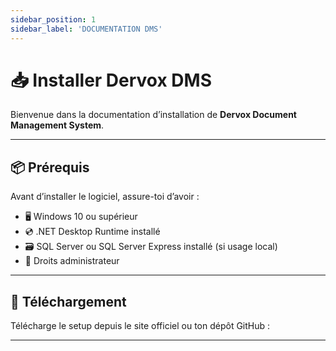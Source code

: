 ```yaml
---
sidebar_position: 1
sidebar_label: 'DOCUMENTATION DMS'
---
```


# 📥 Installer Dervox DMS

Bienvenue dans la documentation d’installation de **Dervox Document Management System**.

---

## 📦 Prérequis

Avant d’installer le logiciel, assure-toi d’avoir :

- 🖥 Windows 10 ou supérieur
- 💿 .NET Desktop Runtime installé
- 🗃 SQL Server ou SQL Server Express installé (si usage local)
- 📂 Droits administrateur

---

## 📁 Téléchargement

Télécharge le setup depuis le site officiel ou ton dépôt GitHub :


---
